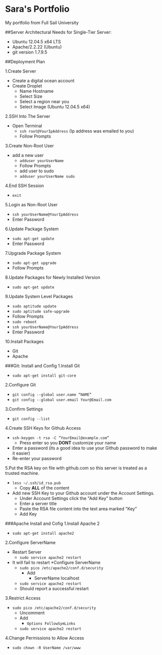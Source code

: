 # Sara's Portfolio
My portfolio from Full Sail University

##Server Architectural Needs for Single-Tier Server:
  * Ubuntu 12.04.5 x64 LTS
  * Apache/2.2.22 (Ubuntu)
  * git version 1.7.9.5

##Deployment Plan

1.Create Server
* Create a digital ocean account
* Create Droplet
    * Name Hostname
    * Select Size
    * Select a region near you
    * Select Image (Ubuntu 12.04.5 x64)

2.SSH Into The Server
* Open Terminal
    * `ssh root@YourIpAddress` (Ip address was emailed to you)
    * Follow Prompts

3.Create Non-Root User
* add a new user
    * `adduser yourUserName`
    * Follow Prompts
    * add user to sudo
    * `adduser yourUserName sudo`

4.End SSH Session
* `exit`

5.Login as Non-Root User
* `ssh yourUserName@YourIpAddress`
* Enter Password

6.Update Package System
* `sudo apt-get update`
* Enter Password

7.Upgrade Package System
* `sudo apt-get upgrade`
* Follow Prompts

8.Update Packages for Newly Installed Version
* `sudo apt-get update`

9.Update System Level Packages
* `sudo aptitude update`
* `sudo aptitude safe-upgrade`
* Follow Prompts
* `sudo reboot`
* `ssh yourUserName@YourIpAddress`
* Enter Password

10.Install Packages
* Git
* Apache

###Git: Install and Config
1.Install Git
* `sudo apt-get install git-core`

2.Configure Git
* `git config --global user.name “NAME”`
* `git config --global user.email Your@Email.com`

3.Confirm Settings
* `git config --list`

4.Create SSH Keys for Github Access
* `ssh-keygen -t rsa -C ”YourEmail@example.com”`
    * Press enter so you **DONT** customize your name
* Enter a password (its a good idea to use your Github password to make it easier)
* Re-enter your password

5.Put the RSA key on file with github.com so this server is treated as a trusted machine.
* `less ~/.ssh/id_rsa.pub`
    * Copy **ALL** of the content
* Add new SSH Key to your Github account under the Account Settings.
    * Under Account Settings click the "Add Key" button
    * Enter a server title
    * Paste the RSA file content into the text area marked "Key"
    * Add Key

###Apache Install and Cofig
1.Install Apache 2
* `sudo apt-get install apache2`

2.Configure ServerName
* Restart Server
    * `sudo service apache2 restart`
* It will fail to restart
*Configure ServerName
    * `sudo pico /etc/apache2/conf.d/security`
        * Add
            * ServerName localhost
    * `sudo service apache2 restart`
    * Should report a successful restart

3.Restrict Access
* `sudo pico /etc/apache2/conf.d/security`
    * Uncomment <Directory/>
    * Add
        * `Options FollowSymLinks`
    * `sudo service apache2 restart`

4.Change Permissions to Allow Access
* `sudo chown -R UserName /var/www`


